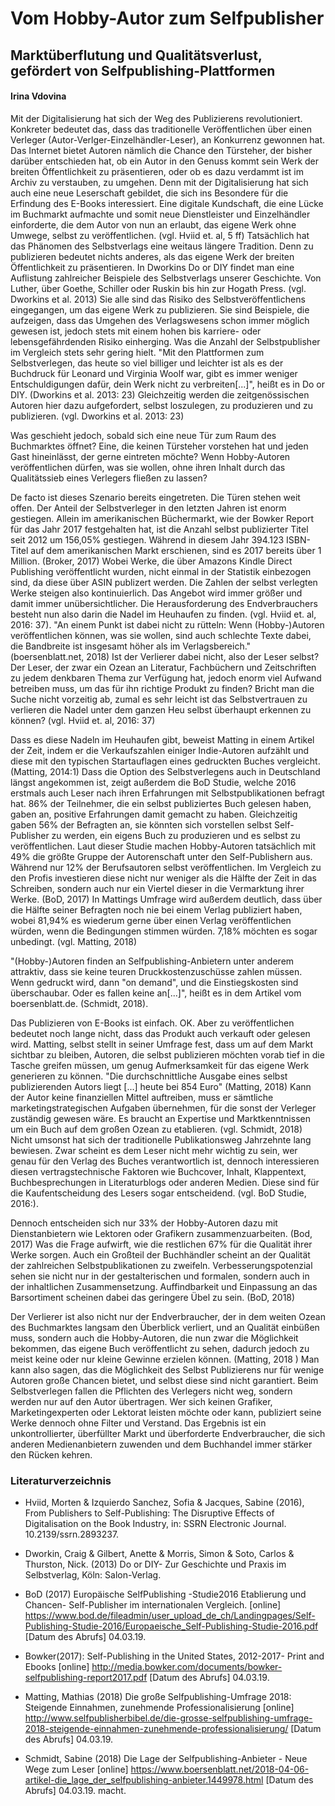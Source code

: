 # Vom Hobby-Autor zum Selfpublisher
## Marktüberflutung und Qualitätsverlust, gefördert von Selfpublishing-Plattformen 

#### Irina Vdovina 




Mit der Digitalisierung hat sich der Weg des Publizierens revolutioniert. Konkreter bedeutet das, dass das traditionelle Veröffentlichen über einen Verleger (Autor-Verlger-Einzelhändler-Leser), an Konkurrenz gewonnen hat. Das Internet bietet Autoren nämlich die Chance den Türsteher, der bisher darüber entschieden hat, ob ein Autor in den Genuss kommt sein Werk der breiten Öffentlichkeit zu präsentieren, oder ob es dazu verdammt ist im Archiv zu verstauben, zu umgehen. Denn mit der Digitalisierung hat sich auch eine neue Leserschaft gebildet, die sich ins Besondere für die Erfindung des E-Books interessiert. Eine digitale Kundschaft, die eine Lücke im Buchmarkt aufmachte und somit neue Dienstleister und Einzelhändler einforderte, die dem Autor von nun an erlaubt, das eigene Werk ohne Umwege, selbst zu veröffentlichen. (vgl. Hviid et. al, 5 ff)
Tatsächlich hat das Phänomen des Selbstverlags eine weitaus längere Tradition. Denn zu publizieren bedeutet nichts anderes, als das eigene Werk der breiten Öffentlichkeit zu präsentieren. In Dworkins Do or DIY findet man eine Auflistung zahlreicher Beispiele des Selbstverlags unserer Geschichte. Von Luther, über Goethe, Schiller oder Ruskin bis hin zur Hogath Press. (vgl. Dworkins et al. 2013) Sie alle sind das Risiko des Selbstveröffentlichens eingegangen, um das eigene Werk zu publizieren. Sie sind Beispiele, die aufzeigen, dass das Umgehen des Verlagswesens schon immer möglich gewesen ist, jedoch stets mit einem hohen bis karriere- oder lebensgefährdenden Risiko einherging. Was die Anzahl der Selbstpublisher im Vergleich stets sehr gering hielt. "Mit den Plattformen zum Selbstverlegen, das heute so viel billiger und leichter ist als es der Buchdruck für Leonard und Virginia Woolf war, gibt es immer weniger Entschuldigungen dafür, dein Werk nicht zu verbreiten[...]", heißt es in Do or DIY. (Dworkins et al. 2013: 23) Gleichzeitig werden die zeitgenössischen Autoren hier dazu aufgefordert, selbst loszulegen, zu produzieren und zu publizieren. (vgl. Dworkins et al. 2013: 23)

Was geschieht jedoch, sobald sich eine neue Tür zum Raum des Buchmarktes öffnet? Eine, die keinen Türsteher vorstehen hat und jeden Gast hineinlässt, der gerne eintreten möchte? Wenn Hobby-Autoren veröffentlichen dürfen, was sie wollen, ohne ihren Inhalt durch das Qualitätssieb eines Verlegers fließen zu lassen?

De facto ist dieses Szenario bereits eingetreten. Die Türen stehen weit offen. Der Anteil der Selbstverleger in den letzten Jahren ist enorm gestiegen. Allein im amerikanischen Büchermarkt, wie der Bowker Report für das Jahr 2017 festgehalten hat, ist die Anzahl selbst publizierter Titel seit 2012 um 156,05% gestiegen. Während in diesem Jahr 394.123 ISBN-Titel auf dem amerikanischen Markt erschienen, sind es 2017 bereits über 1 Million. (Broker, 2017) Wobei Werke, die über Amazons Kindle Direct Publishing veröffentlicht wurden, nicht einmal in der Statistik einbezogen sind, da diese über ASIN publizert werden. Die Zahlen der selbst verlegten Werke steigen also kontinuierlich. Das Angebot wird immer größer und damit immer unübersichtlicher. Die Herausforderung des Endverbrauchers besteht nun also darin die Nadel im Heuhaufen zu finden. (vgl. Hviid et. al, 2016: 37). "An einem Punkt ist dabei nicht zu rütteln: Wenn (Hobby-)Autoren veröffentlichen können, was sie wollen, sind auch schlechte Texte dabei, die Bandbreite ist insgesamt höher als im Verlagsbereich." (boersenblatt.net, 2018) Ist der Verlierer dabei nicht, also der Leser selbst? Der Leser, der zwar ein Ozean an Literatur, Fachbüchern und Zeitschriften zu jedem denkbaren Thema zur Verfügung hat, jedoch enorm viel Aufwand betreiben muss, um das für ihn richtige Produkt zu finden? Bricht man die Suche nicht vorzeitig ab, zumal es sehr leicht ist das Selbstvertrauen zu verlieren die Nadel unter dem ganzen Heu selbst überhaupt erkennen zu können? (vgl. Hviid et. al, 2016: 37)

Dass es diese Nadeln im Heuhaufen gibt, beweist Matting in einem Artikel der Zeit, indem er die Verkaufszahlen einiger Indie-Autoren aufzählt und diese mit den typischen Startauflagen eines gedruckten Buches vergleicht. (Matting, 2014:1) Dass die Option des Selbstverlegens auch in Deutschland längst angekommen ist, zeigt außerdem die BoD Studie, welche 2016 erstmals auch Leser nach ihren Erfahrungen mit Selbstpublikationen befragt hat. 86% der Teilnehmer, die ein selbst publiziertes Buch gelesen haben, gaben an, positive Erfahrungen damit gemacht zu haben. Gleichzeitig gaben 56% der Befragten an, sie könnten sich vorstellen selbst Self-Publisher zu werden, ein eigens Buch zu produzieren und es selbst zu veröffentlichen. Laut dieser Studie machen Hobby-Autoren tatsächlich mit 49% die größte Gruppe der Autorenschaft unter den Self-Publishern aus. Während nur 12% der Berufsautoren selbst veröffentlichen. Im Vergleich zu den Profis investieren diese nicht nur weniger als die Hälfte der Zeit in das Schreiben, sondern auch nur ein Viertel dieser in die Vermarktung ihrer Werke. (BoD, 2017) In Mattings Umfrage wird außerdem deutlich, dass über die Hälfte seiner Befragten noch nie bei einem Verlag publiziert haben, wobei 81,94% es wiederum gerne über einen Verlag veröffentlichen würden, wenn die Bedingungen stimmen würden. 7,18% möchten es sogar unbedingt. (vgl. Matting, 2018)

"(Hobby-)Autoren finden an Selfpublishing-Anbietern unter anderem attraktiv, dass sie keine teuren Druckkostenzuschüsse zahlen müssen. Wenn gedruckt wird, dann "on demand", und die Einstiegskosten sind überschaubar. Oder es fallen keine an[...]", heißt es in dem Artikel vom boersenblatt.de. (Schmidt, 2018).

Das Publizieren von E-Books ist einfach. OK. Aber zu veröffentlichen bedeutet noch lange nicht, dass das Produkt auch verkauft oder gelesen wird. Matting, selbst stellt in seiner Umfrage fest, dass um auf dem Markt sichtbar zu bleiben, Autoren, die selbst publizieren möchten vorab tief in die Tasche greifen müssen, um genug Aufmerksamkeit für das eigene Werk generieren zu können. "Die durchschnittliche Ausgabe eines selbst publizierenden Autors liegt [...] heute bei 854 Euro" (Matting, 2018) Kann der Autor keine finanziellen Mittel auftreiben, muss er sämtliche marketingstrategischen Aufgaben übernehmen, für die sonst der Verleger zuständig gewesen wäre. Es braucht an Expertise und Marktkenntnissen um ein Buch auf dem großen Ozean zu etablieren. (vgl. Schmidt, 2018) Nicht umsonst hat sich der traditionelle Publikationsweg Jahrzehnte lang bewiesen. Zwar scheint es dem Leser nicht mehr wichtig zu sein, wer genau für den Verlag des Buches verantwortlich ist, dennoch interessieren diesen vertragstechnische Faktoren wie Buchcover, Inhalt, Klappentext, Buchbesprechungen in Literaturblogs oder anderen Medien. Diese sind für die Kaufentscheidung des Lesers sogar entscheidend. (vgl. BoD Studie, 2016:).

Dennoch entscheiden sich nur 33% der Hobby-Autoren dazu mit Dienstanbietern wie Lektoren oder Grafikern zusammenzuarbeiten. (Bod, 2017) Was die Frage aufwirft, wie die restlichen 67% für die Qualität ihrer Werke sorgen. Auch ein Großteil der Buchhändler scheint an der Qualität der zahlreichen Selbstpublikationen zu zweifeln. Verbesserungspotenzial sehen sie nicht nur in der gestalterischen und formalen, sondern auch in der inhaltlichen Zusammensetzung. Auffindbarkeit und Einpassung an das Barsortiment scheinen dabei das geringere Übel zu sein. (BoD, 2018)

Der Verlierer ist also nicht nur der Endverbraucher, der in dem weiten Ozean des Buchmarktes langsam den Überblick verliert, und an Qualität einbüßen muss, sondern auch die Hobby-Autoren, die nun zwar die Möglichkeit bekommen, das eigene Buch veröffentlicht zu sehen, dadurch jedoch zu meist keine oder nur kleine Gewinne erzielen können. (Matting, 2018 )
Man kann also sagen, das die Möglichkeit des Selbst Publizierens nur für wenige Autoren große Chancen bietet, und selbst diese sind nicht garantiert. Beim Selbstverlegen fallen die Pflichten des Verlegers nicht weg, sondern werden nur auf den Autor übertragen. Wer sich keinen Grafiker, Marketingexperten oder Lektorat leisten möchte oder kann, publiziert seine Werke dennoch ohne Filter und Verstand. Das Ergebnis ist ein unkontrollierter, überfüllter Markt und überforderte Endverbraucher, die sich anderen Medienanbietern zuwenden und dem Buchhandel immer stärker den Rücken kehren.

### Literaturverzeichnis 

- Hviid, Morten & Izquierdo Sanchez, Sofia & Jacques, Sabine (2016), From Publishers to Self-Publishing: The Disruptive Effects of Digitalisation on the Book Industry, in: SSRN Electronic Journal. 10.2139/ssrn.2893237.
- Dworkin, Craig & Gilbert, Anette & Morris, Simon & Soto, Carlos & Thurston, Nick. (2013) Do or DIY- Zur Geschichte und Praxis im Selbstverlag, Köln: Salon-Verlag.

- BoD (2017) Europäische SelfPublishing -Studie2016 Etablierung und Chancen- Self-Publisher im internationalen Vergleich. [online] https://www.bod.de/fileadmin/user_upload_de_ch/Landingpages/Self-Publishing-Studie-2016/Europaeische_Self-Publishing-Studie-2016.pdf [Datum des Abrufs] 04.03.19.

- Bowker(2017): Self-Publishing in the United States, 2012-2017- Print and Ebooks [online] http://media.bowker.com/documents/bowker-selfpublishing-report2017.pdf [Datum des Abrufs] 04.03.19.
- Matting, Mathias (2018) Die große Selfpublishing-Umfrage 2018: Steigende Einnahmen, zunehmende Professionalisierung [online] http://www.selfpublisherbibel.de/die-grosse-selfpublishing-umfrage-2018-steigende-einnahmen-zunehmende-professionalisierung/ [Datum des Abrufs] 04.03.19.
- Schmidt, Sabine (2018) Die Lage der Selfpublishing-Anbieter - Neue Wege zum Leser [online] https://www.boersenblatt.net/2018-04-06-artikel-die_lage_der_selfpublishing-anbieter.1449978.html [Datum des Abrufs] 04.03.19. macht.
